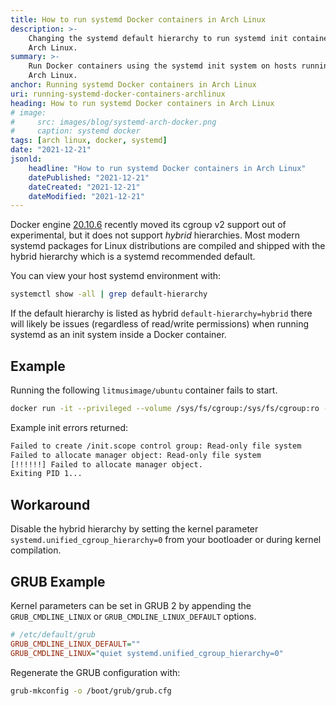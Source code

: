 ```yaml
---
title: How to run systemd Docker containers in Arch Linux
description: >-
    Changing the systemd default hierarchy to run systemd init containers on 
    Arch Linux.
summary: >-
    Run Docker containers using the systemd init system on hosts running 
    Arch Linux.
anchor: Running systemd Docker containers in Arch Linux
uri: running-systemd-docker-containers-archlinux
heading: How to run systemd Docker containers in Arch Linux
# image:
#     src: images/blog/systemd-arch-docker.png
#     caption: systemd docker
tags: [arch linux, docker, systemd]
date: "2021-12-21"
jsonld:
    headline: "How to run systemd Docker containers in Arch Linux"
    datePublished: "2021-12-21"
    dateCreated: "2021-12-21"
    dateModified: "2021-12-21"
---
```


Docker engine [20.10.6](https://docs.docker.com/engine/release-notes/#20106)
recently moved its cgroup v2 support out of experimental, but it does not 
support *hybrid* hierarchies. Most modern systemd packages for Linux 
distributions are compiled and shipped with the hybrid hierarchy which is a 
systemd recommended default.

You can view your host systemd environment with:

```bash
systemctl show -all | grep default-hierarchy
```

If the default hierarchy is listed as hybrid `default-hierarchy=hybrid` there
will likely be issues (regardless of read/write permissions) when running 
systemd as an init system inside a Docker container.

## Example

Running the following `litmusimage/ubuntu` container fails to start.

```bash
docker run -it --privileged --volume /sys/fs/cgroup:/sys/fs/cgroup:ro --tmpfs /tmp:exec litmusimage/ubuntu:20.04
```

Example init errors returned:

```bash
Failed to create /init.scope control group: Read-only file system
Failed to allocate manager object: Read-only file system
[!!!!!!] Failed to allocate manager object.
Exiting PID 1...
```

## Workaround

Disable the hybrid hierarchy by setting the kernel parameter 
`systemd.unified_cgroup_hierarchy=0` from your bootloader or during kernel 
compilation.

## GRUB Example

Kernel parameters can be set in GRUB 2 by appending the `GRUB_CMDLINE_LINUX` 
or `GRUB_CMDLINE_LINUX_DEFAULT` options.

```ini
# /etc/default/grub
GRUB_CMDLINE_LINUX_DEFAULT=""
GRUB_CMDLINE_LINUX="quiet systemd.unified_cgroup_hierarchy=0"
```

Regenerate the GRUB configuration with:

```bash
grub-mkconfig -o /boot/grub/grub.cfg
```
